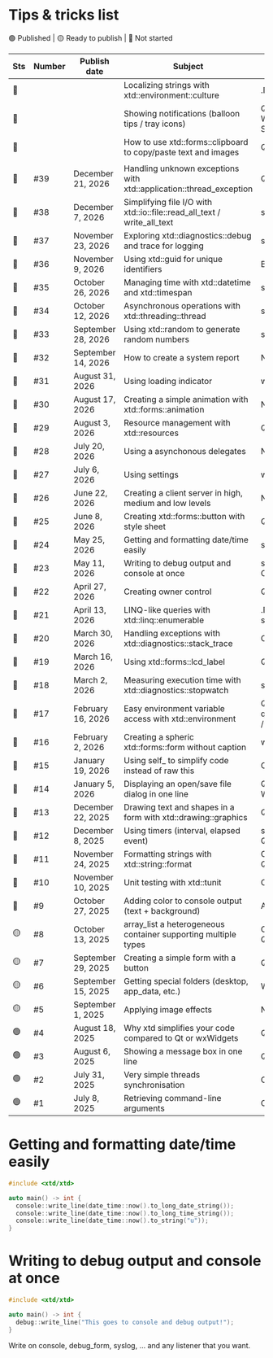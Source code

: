 # Tips & tricks list

🟢 Published | 🟡 Ready to publish | 🔴 Not started

| Sts | Number | Publish date       | Subject                                                                 | Comparison with                             |
| --- | ------ | ------------------ |------------------------------------------------------------------------ | ------------------------------------------- |
| 🔴  |        |                    | Localizing strings with xtd::environment::culture                       | .NET / Qt QTranslator                       |
| 🔴  |        |                    | Showing notifications (balloon tips / tray icons)                       | Qt QSystemTrayIcon / Win32 Shell_NotifyIcon |
| 🔴  |        |                    | How to use xtd::forms::clipboard to copy/paste text and images          | Qt / wxWidgets                              |
|     |        |                    |                                                                         |                                             |
| 🔴  | #39    | December 21, 2026  | Handling unknown exceptions with xtd::application::thread_exception     | Qt / wxWidgets                              |
| 🔴  | #38    | December 7, 2026   | Simplifying file I/O with xtd::io::file::read_all_text / write_all_text | std::fstream                                |
| 🔴  | #37    | November 23, 2026  | Exploring xtd::diagnostics::debug and trace for logging                 | std::cerr                                   |
| 🔴  | #36    | November 9, 2026   | Using xtd::guid for unique identifiers                                  | Boost::uuid                                 |
| 🔴  | #35    | October 26, 2026   | Managing time with xtd::datetime and xtd::timespan                      | std::chrono                                 |
| 🔴  | #34    | October 12, 2026   | Asynchronous operations with xtd::threading::thread                     | std::thread                                 |
| 🔴  | #33    | September 28, 2026 | Using xtd::random to generate random numbers                            | std::random                                 |
| 🔴  | #32    | September 14, 2026 | How to create a system report                                           | NA                                          |
| 🔴  | #31    | August 31, 2026    | Using loading indicator                                                 | wxWidets / Qt                               |
| 🔴  | #30    | August 17, 2026    | Creating a simple animation with xtd::forms::animation                  | NA                                          |
| 🔴  | #29    | August 3, 2026     | Resource management with xtd::resources                                 | Qt                                          |
| 🔴  | #28    | July 20, 2026      | Using a asynchonous delegates                                           | NA                                          |
| 🔴  | #27    | July 6, 2026       | Using settings                                                          | wxWidgets / Qt                              |
| 🔴  | #26    | June 22, 2026      | Creating a client server in high, medium and low levels                 | NA                                          |
| 🔴  | #25    | June 8, 2026       | Creating xtd::forms::button with style sheet                            | Qt                                          |
| 🔴  | #24    | May 25, 2026       | Getting and formatting date/time easily                                 | std::chrono, Qt                             |
| 🔴  | #23    | May 11, 2026       | Writing to debug output and console at once                             | std::cout / OutputDebugString               |
| 🔴  | #22    | April 27, 2026     | Creating owner control                                                  | Qt                                          |
| 🔴  | #21    | April 13, 2026     | LINQ-like queries with xtd::linq::enumerable                            | .NET LINQ / C++20 std::ranges               |
| 🔴  | #20    | March 30, 2026     | Handling exceptions with xtd::diagnostics::stack_trace                  | C++ modern                                  |
| 🔴  | #19    | March 16, 2026     | Using xtd::forms::lcd_label                                             | Qt                                          |
| 🔴  | #18    | March 2, 2026      | Measuring execution time with xtd::diagnostics::stopwatch               | std::chrono                                 |
| 🔴  | #17    | February 16, 2026  | Easy environment variable access with xtd::environment                  | Qt qEnvironmentVariable / C getenv          |
| 🔴  | #16    | February 2, 2026   | Creating a spheric xtd::forms::form without caption                     | wxWidgets / Qt                              |
| 🔴  | #15    | January 19, 2026   | Using self_ to simplify code instead of raw this                        | C++ modern                                  |
| 🔴  | #14    | January 5, 2026    | Displaying an open/save file dialog in one line                         | Qt QFileDialog / Win32 API                  |
| 🔴  | #13    | December 22, 2025  | Drawing text and shapes in a form with xtd::drawing::graphics           | Qt painting / GDI+                          |
| 🔴  | #12    | December 8, 2025   | Using timers (interval, elapsed event)                                  | std::thread + sleep, Qt Timer               |
| 🔴  | #11    | November 24, 2025  | Formatting strings with xtd::string::format                             | C++20 std::format / Qt QString::arg         |
| 🔴  | #10    | November 10, 2025  | Unit testing with xtd::tunit                                            | Catch2 / gtest                              |
| 🔴  | #9     | October 27, 2025   | Adding color to console output (text + background)                      | ANSI escape codes                           |
| 🟡  | #8     | October 13, 2025   | array_list a heterogeneous container supporting multiple types          | C++ modern / Boost / Qt                     |
| 🟡  | #7     | September 29, 2025 | Creating a simple form with a button                                    | Qt / WinForms                               |
| 🟡  | #6     | September 15, 2025 | Getting special folders (desktop, app_data, etc.)                       | Win32 API / Qt                              |
| 🟡  | #5     | September 1, 2025  | Applying image effects                                                  | NA                                          |
| 🟢  | #4     | August 18, 2025    | Why xtd simplifies your code compared to Qt or wxWidgets                | Qt / wxWidgets                              |
| 🟢  | #3     | August 6, 2025     | Showing a message box in one line                                       | Qt / wxWidgets                              |
| 🟢  | #2     | July 31, 2025      | Very simple threads synchronisation                                     | C++ modern                                  |
| 🟢  | #1     | July 8, 2025       | Retrieving command-line arguments                                       | C++ modern                                  |

# Getting and formatting date/time easily

```cpp
#include <xtd/xtd>

auto main() -> int {
  console::write_line(date_time::now().to_long_date_string());
  console::write_line(date_time::now().to_long_time_string());
  console::write_line(date_time::now().to_string("u"));
}
```

# Writing to debug output and console at once

```cpp
#include <xtd/xtd>

auto main() -> int {
  debug::write_line("This goes to console and debug output!");
}
```

Write on console, debug_form, syslog, ... and any listener that you want.
